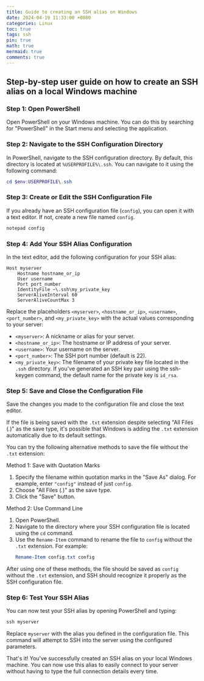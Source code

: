 ```yaml
---
title: Guide to creating an SSH alias on Windows
date: 2024-04-19 11:33:00 +0800
categories: Linux
toc: true
tags: ssh
pin: true
math: true
mermaid: true
comments: true
---
```


## Step-by-step user guide on how to create an SSH alias on a local Windows machine

### Step 1: Open PowerShell

Open PowerShell on your Windows machine. You can do this by searching for "PowerShell" in the Start menu and selecting the application.

### Step 2: Navigate to the SSH Configuration Directory

In PowerShell, navigate to the SSH configuration directory. By default, this directory is located at `%USERPROFILE%\.ssh`. You can navigate to it using the following command:

```powershell
cd $env:USERPROFILE\.ssh
```

### Step 3: Create or Edit the SSH Configuration File

If you already have an SSH configuration file (`config`), you can open it with a text editor. If not, create a new file named `config`.

```powershell
notepad config
```

### Step 4: Add Your SSH Alias Configuration

In the text editor, add the following configuration for your SSH alias:

```plaintext
Host myserver
    Hostname hostname_or_ip
    User username
    Port port_number
    IdentityFile ~\.ssh\my_private_key
    ServerAliveInterval 60
    ServerAliveCountMax 3
```

Replace the placeholders `<myserver>`, `<hostname_or_ip>`, `<username>`, `<port_number>`, and `<my_private_key>` with the actual values corresponding to your server:

- `<myserver>`: A nickname or alias for your server.
- `<hostname_or_ip>`: The hostname or IP address of your server.
- `<username>`: Your username on the server.
- `<port_number>`: The SSH port number (default is 22).
- `<my_private_key>`: The filename of your private key file located in the `.ssh` directory. If you've generated an SSH key pair using the ssh-keygen command, the default name for the private key is `id_rsa`.

### Step 5: Save and Close the Configuration File

Save the changes you made to the configuration file and close the text editor.

If the file is being saved with the `.txt` extension despite selecting "All Files (*.*)" as the save type, it's possible that Windows is adding the `.txt` extension automatically due to its default settings.

You can try the following alternative methods to save the file without the `.txt` extension:

Method 1: Save with Quotation Marks

1. Specify the filename within quotation marks in the "Save As" dialog. For example, enter `"config"` instead of just `config`.
2. Choose "All Files (*.*)" as the save type.
3. Click the "Save" button.

Method 2: Use Command Line

1. Open PowerShell.
2. Navigate to the directory where your SSH configuration file is located using the `cd` command.
3. Use the `Rename-Item` command to rename the file to `config` without the `.txt` extension. For example:
   ```powershell
   Rename-Item config.txt config
   ```

After using one of these methods, the file should be saved as `config` without the `.txt` extension, and SSH should recognize it properly as the SSH configuration file.


### Step 6: Test Your SSH Alias

You can now test your SSH alias by opening PowerShell and typing:

```powershell
ssh myserver
```

Replace `myserver` with the alias you defined in the configuration file. This command will attempt to SSH into the server using the configured parameters.

That's it! You've successfully created an SSH alias on your local Windows machine. You can now use this alias to easily connect to your server without having to type the full connection details every time.
